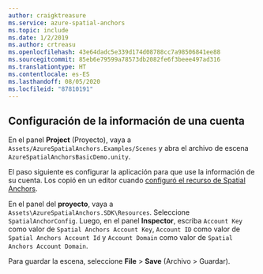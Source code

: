 ```yaml
---
author: craigktreasure
ms.service: azure-spatial-anchors
ms.topic: include
ms.date: 1/2/2019
ms.author: crtreasu
ms.openlocfilehash: 43e64dadc5e339d174d08788cc7a98506841ee88
ms.sourcegitcommit: 85eb6e79599a78573db2082fe6f3beee497ad316
ms.translationtype: HT
ms.contentlocale: es-ES
ms.lasthandoff: 08/05/2020
ms.locfileid: "87810191"
---
```

## <a name="configure-the-account-information"></a>Configuración de la información de una cuenta

En el panel **Project** (Proyecto), vaya a `Assets/AzureSpatialAnchors.Examples/Scenes` y abra el archivo de escena `AzureSpatialAnchorsBasicDemo.unity`.

El paso siguiente es configurar la aplicación para que use la información de su cuenta. Los copió en un editor cuando [configuró el recurso de Spatial Anchors](#create-a-spatial-anchors-resource).

En el panel del **proyecto**, vaya a `Assets\AzureSpatialAnchors.SDK\Resources`. Seleccione `SpatialAnchorConfig`. Luego, en el panel **Inspector**, escriba `Account Key` como valor de `Spatial Anchors Account Key`, `Account ID` como valor de `Spatial Anchors Account Id` y `Account Domain` como valor de `Spatial Anchors Account Domain`.

Para guardar la escena, seleccione **File** > **Save** (Archivo > Guardar).
